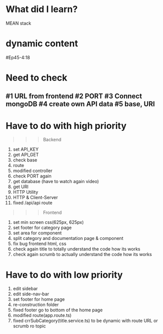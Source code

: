 # What did I learn?
  MEAN stack
# dynamic content
  #Ep45-4:18
# Need to check
#1 URL from frontend
#2 PORT
#3 Connect mongoDB
#4 create own API data
#5 base, URI
---
# Have to do with high priority
>>> Backend
1. set API_KEY
2. get API_GET
3. check base
4. route
5. modified controller
6. check PORT again
7. get database (have to watch again video)
8. get URI
9. HTTP Utility
10. HTTP & Client-Server
11. fixed /api/api route
>>> Frontend
1. set min screen css(625px, 625px)
2. set footer for category page
3. set area for component
4. split category and documentation page & component
5. fix bug frontend html, css
6. check again title to totally understand the code how its works
7. check again scrumb to actually understand the code how its works
# Have to do with low priority
1. edit sidebar
2. edit side-nav-bar
3. set footer for home page
4. re-construction folder
5. fixed footer go to bottom of the home page
6. modified route(app.route.ts)
7. fixed crrSubCategory(title.service.ts) to be dynamic with route URL or scrumb ro topic


